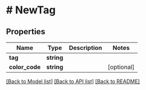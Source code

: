 # # NewTag

## Properties

Name | Type | Description | Notes
------------ | ------------- | ------------- | -------------
**tag** | **string** |  |
**color_code** | **string** |  | [optional]

[[Back to Model list]](../../README.md#models) [[Back to API list]](../../README.md#endpoints) [[Back to README]](../../README.md)
